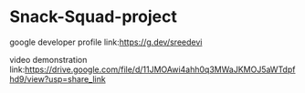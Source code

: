 # Snack-Squad-project

google developer profile link:https://g.dev/sreedevi

video demonstration link:https://drive.google.com/file/d/11JMOAwi4ahh0q3MWaJKMOJ5aWTdpfhd9/view?usp=share_link
